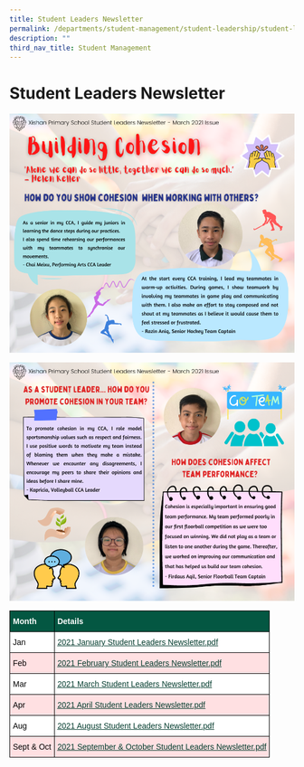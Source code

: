 ```yaml
---
title: Student Leaders Newsletter
permalink: /departments/student-management/student-leadership/student-leaders-newsletter
description: ""
third_nav_title: Student Management
---
```

# **Student Leaders Newsletter**

[](/files/2021%20January%20Student%20Leaders%20Newsletter.pdf)
[](/files/2021%20February%20Student%20Leaders%20Newsletter.pdf)
[](/files/2021%20March%20Student%20Leaders%20Newsletter.pdf)
[](/files/2021%20April%20Student%20Leaders%20Newsletter.pdf)

![](/images/1xx.png)

![](/images/2xx.png)


<table style="border-collapse:collapse;border-spacing:0" class="tg"><thead><tr><th style="background-color:#045742;border-color:black;border-style:solid;border-width:1px;color:#FFF;font-family:Arial, sans-serif;font-size:14px;font-weight:bold;overflow:hidden;padding:10px 5px;text-align:left;vertical-align:middle;word-break:normal"><span style="font-weight:bold;color:#FFF;background-color:#045742">Month</span></th><th style="background-color:#045742;border-color:black;border-style:solid;border-width:1px;color:#FFF;font-family:Arial, sans-serif;font-size:14px;font-weight:bold;overflow:hidden;padding:10px 5px;text-align:left;vertical-align:middle;word-break:normal"><span style="font-weight:bold;color:#FFF;background-color:#045742">Details</span></th></tr></thead><tbody><tr><td style="background-color:#FFF;border-color:black;border-style:solid;border-width:1px;font-family:Arial, sans-serif;font-size:14px;overflow:hidden;padding:10px 5px;text-align:left;vertical-align:middle;word-break:normal"><span style="color:#000;background-color:#FFF">Jan</span></td><td style="background-color:#FFF;border-color:black;border-style:solid;border-width:1px;color:#033C2E;font-family:Arial, sans-serif;font-size:14px;overflow:hidden;padding:10px 5px;text-align:left;text-decoration:underline;vertical-align:top;word-break:normal"><a href="/files/2021%20January%20Student%20Leaders%20Newsletter.pdf"><span style="text-decoration:underline;color:#033C2E">2021 January Student Leaders Newsletter.pdf</span></a></td></tr><tr><td style="background-color:#FFE0E2;border-color:black;border-style:solid;border-width:1px;font-family:Arial, sans-serif;font-size:14px;overflow:hidden;padding:10px 5px;text-align:left;vertical-align:middle;word-break:normal"><span style="color:#000;background-color:#FFE0E2">Feb</span></td><td style="background-color:#FFE0E2;border-color:black;border-style:solid;border-width:1px;color:#033C2E;font-family:Arial, sans-serif;font-size:14px;overflow:hidden;padding:10px 5px;text-align:left;text-decoration:underline;vertical-align:top;word-break:normal"><a href="/files/2021%20February%20Student%20Leaders%20Newsletter.pdf"><span style="text-decoration:underline;color:#033C2E">2021 February Student Leaders Newsletter.pdf</span></a></td></tr><tr><td style="background-color:#FFF;border-color:black;border-style:solid;border-width:1px;font-family:Arial, sans-serif;font-size:14px;overflow:hidden;padding:10px 5px;text-align:left;vertical-align:middle;word-break:normal"><span style="color:#000;background-color:#FFF">Mar</span></td><td style="background-color:#FFF;border-color:black;border-style:solid;border-width:1px;color:#033C2E;font-family:Arial, sans-serif;font-size:14px;overflow:hidden;padding:10px 5px;text-align:left;text-decoration:underline;vertical-align:top;word-break:normal"><a href="/files/2021%20March%20Student%20Leaders%20Newsletter.pdf"><span style="text-decoration:underline;color:#033C2E">2021 March Student Leaders Newsletter.pdf</span></a></td></tr><tr><td style="background-color:#FFE0E2;border-color:black;border-style:solid;border-width:1px;font-family:Arial, sans-serif;font-size:14px;overflow:hidden;padding:10px 5px;text-align:left;vertical-align:middle;word-break:normal"><span style="color:#000;background-color:#FFE0E2">Apr</span></td><td style="background-color:#FFE0E2;border-color:black;border-style:solid;border-width:1px;color:#033C2E;font-family:Arial, sans-serif;font-size:14px;overflow:hidden;padding:10px 5px;text-align:left;text-decoration:underline;vertical-align:top;word-break:normal"><a href="/files/2021%20April%20Student%20Leaders%20Newsletter.pdf"><span style="text-decoration:underline;color:#033C2E">2021 April Student Leaders Newsletter.pdf</span></a></td></tr><tr><td style="background-color:#FFF;border-color:black;border-style:solid;border-width:1px;font-family:Arial, sans-serif;font-size:14px;overflow:hidden;padding:10px 5px;text-align:left;vertical-align:middle;word-break:normal"><span style="color:#000;background-color:#FFF">Aug</span></td><td style="background-color:#FFF;border-color:black;border-style:solid;border-width:1px;color:#033C2E;font-family:Arial, sans-serif;font-size:14px;overflow:hidden;padding:10px 5px;text-align:left;text-decoration:underline;vertical-align:top;word-break:normal"><a href="https://xishanpri.moe.edu.sg/qql/slot/u540/August%20Student%20Leader%20Newsletter.pdf"><span style="text-decoration:underline;color:#033C2E">2021 August Student Leaders Newsletter.pdf</span></a></td></tr><tr><td style="background-color:#FFE0E2;border-color:black;border-style:solid;border-width:1px;font-family:Arial, sans-serif;font-size:14px;overflow:hidden;padding:10px 5px;text-align:left;vertical-align:middle;word-break:normal"><span style="color:#000;background-color:#FFE0E2">Sept &amp; Oct</span></td><td style="background-color:#FFE0E2;border-color:black;border-style:solid;border-width:1px;color:#033C2E;font-family:Arial, sans-serif;font-size:14px;overflow:hidden;padding:10px 5px;text-align:left;text-decoration:underline;vertical-align:top;word-break:normal"><a href="https://xishanpri.moe.edu.sg/qql/slot/u540/Newsletter%20Aug/September%20%20October%202021%20Student%20Leader%20Newsletter.pdf"><span style="text-decoration:underline;color:#033C2E">2021 September &amp; October Student Leaders Newsletter.pdf</span></a></td></tr></tbody></table>